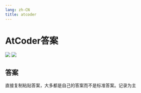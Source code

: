 ```yaml
---
lang: zh-CN
title: atcoder
---
```


# AtCoder答案

![](https://img.shields.io/badge/-Typescript-9ca3af.svg?logo=typescript&style=popout-square)  ![](https://img.shields.io/badge/-Javascript-9ca3af.svg?logo=javascript&style=popout-square)



## 答案

直接复制粘贴答案，大多都是自己的答案而不是标准答案。记录为主

